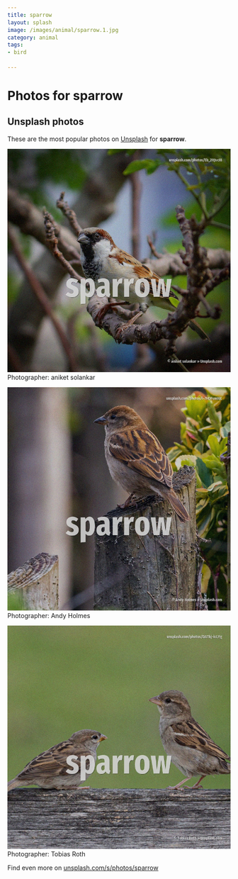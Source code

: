 ```yaml
---
title: sparrow
layout: splash
image: /images/animal/sparrow.1.jpg
category: animal
tags:
- bird

---
```

# Photos for sparrow
 
## Unsplash photos
These are the most popular photos on [Unsplash](https://unsplash.com) for **sparrow**.
 
![sparrow](/images/animal/sparrow.1.jpg)
Photographer:  aniket solankar
 
![sparrow](/images/animal/sparrow.2.jpg)
Photographer:  Andy Holmes
 
![sparrow](/images/animal/sparrow.3.jpg)
Photographer:  Tobias Roth
 
Find even more on [unsplash.com/s/photos/sparrow](https://unsplash.com/s/photos/sparrow)
 
